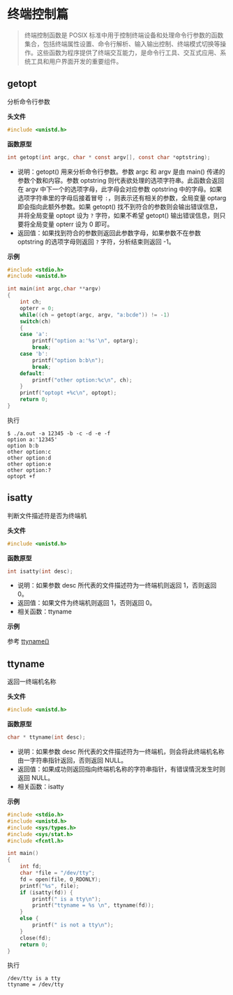终端控制篇
=============================================

> 终端控制函数是 POSIX 标准中用于控制终端设备和处理命令行参数的函数集合，包括终端属性设置、命令行解析、输入输出控制、终端模式切换等操作。这些函数为程序提供了终端交互能力，是命令行工具、交互式应用、系统工具和用户界面开发的重要组件。

getopt
---------------------------------------------

分析命令行参数

**头文件**

```c
#include <unistd.h>
```

**函数原型**

```c
int getopt(int argc, char * const argv[], const char *optstring);
```

- 说明：getopt() 用来分析命令行参数。参数 argc 和 argv 是由 main() 传递的参数个数和内容。参数 optstring 则代表欲处理的选项字符串。此函数会返回在 argv 中下一个的选项字母，此字母会对应参数 optstring 中的字母。如果选项字符串里的字母后接着冒号 `:`，则表示还有相关的参数，全局变量 optarg 即会指向此额外参数。如果 getopt() 找不到符合的参数则会输出错误信息，并将全局变量 optopt 设为 `?` 字符，如果不希望 getopt() 输出错误信息，则只要将全局变量 opterr 设为 0 即可。
- 返回值：如果找到符合的参数则返回此参数字母，如果参数不在参数 optstring 的选项字母则返回 `?` 字符，分析结束则返回 -1。

**示例**

```c
#include <stdio.h>
#include <unistd.h>

int main(int argc,char **argv)
{
    int ch;
    opterr = 0;
    while((ch = getopt(argc, argv, "a:bcde")) != -1)
    switch(ch)
    {
    case 'a':
        printf("option a:'%s'\n", optarg);
        break;
    case 'b':
        printf("option b:b\n");
        break;
    default:
        printf("other option:%c\n", ch);
    }
    printf("optopt +%c\n", optopt);
    return 0;
}
```

执行

```shell
$ ./a.out -a 12345 -b -c -d -e -f
option a:'12345'
option b:b
other option:c
other option:d
other option:e
other option:?
optopt +f
```


isatty
---------------------------------------------

判断文件描述符是否为终端机

**头文件**

```c
#include <unistd.h>
```

**函数原型**

```c
int isatty(int desc);
```

- 说明：如果参数 desc 所代表的文件描述符为一终端机则返回 1，否则返回 0。
- 返回值：如果文件为终端机则返回 1，否则返回 0。
- 相关函数：ttyname

**示例**

参考 [ttyname()](#ttyname)


ttyname
---------------------------------------------

返回一终端机名称

**头文件**

```c
#include <unistd.h>
```

**函数原型**

```c
char * ttyname(int desc);
```

- 说明：如果参数 desc 所代表的文件描述符为一终端机，则会将此终端机名称由一字符串指针返回，否则返回 NULL。
- 返回值：如果成功则返回指向终端机名称的字符串指针，有错误情況发生时则返回 NULL。
- 相关函数：isatty

**示例**

```c
#include <stdio.h>
#include <unistd.h>
#include <sys/types.h>
#include <sys/stat.h>
#include <fcntl.h>

int main()
{
    int fd;
    char *file = "/dev/tty";
    fd = open(file, O_RDONLY);
    printf("%s", file);
    if (isatty(fd)) {
        printf(" is a tty\n");
        printf("ttyname = %s \n", ttyname(fd));
    }
    else {
        printf(" is not a tty\n");
    }
    close(fd);
    return 0;
}
```

执行

```shell
/dev/tty is a tty
ttyname = /dev/tty
```

